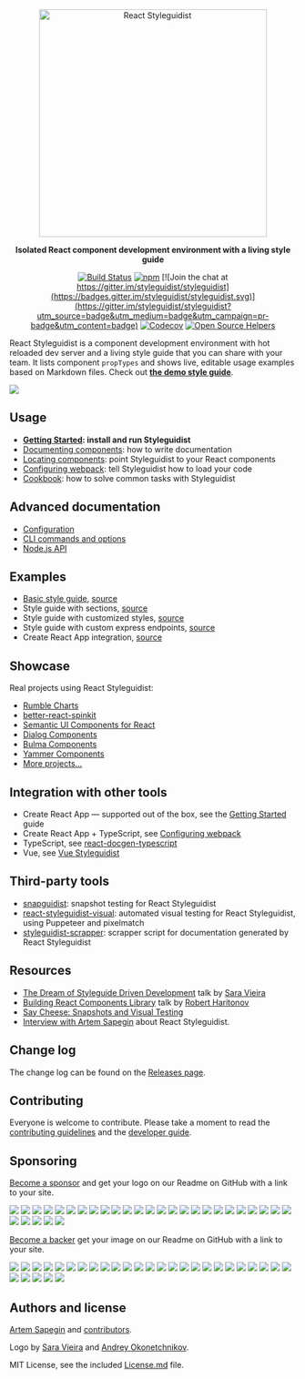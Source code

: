 <div align="center" markdown="1">

<img src="https://d3vv6lp55qjaqc.cloudfront.net/items/061f0A2n1B0H3p0T1p1f/react-styleguidist-logo.png" alt="React Styleguidist" width="400">

**Isolated React component development environment with a living style guide**

[![Build Status](https://travis-ci.org/styleguidist/react-styleguidist.svg)](https://travis-ci.org/styleguidist/react-styleguidist) [![npm](https://img.shields.io/npm/v/react-styleguidist.svg)](https://www.npmjs.com/package/react-styleguidist) [![Join the chat at https://gitter.im/styleguidist/styleguidist](https://badges.gitter.im/styleguidist/styleguidist.svg)](https://gitter.im/styleguidist/styleguidist?utm_source=badge&utm_medium=badge&utm_campaign=pr-badge&utm_content=badge) [![Codecov](https://codecov.io/gh/styleguidist/react-styleguidist/branch/master/graph/badge.svg)](https://codecov.io/gh/styleguidist/react-styleguidist) [![Open Source Helpers](https://www.codetriage.com/styleguidist/react-styleguidist/badges/users.svg)](https://www.codetriage.com/styleguidist/react-styleguidist)

</div>

React Styleguidist is a component development environment with hot reloaded dev server and a living style guide that you can share with your team. It lists component `propTypes` and shows live, editable usage examples based on Markdown files. Check out [**the demo style guide**](https://react-styleguidist.js.org/examples/basic/).

![](https://d3vv6lp55qjaqc.cloudfront.net/items/271B372x102S0c052i3F/react-styleguidist7.gif)

## Usage

- **[Getting Started](https://react-styleguidist.js.org/docs/getting-started.html): install and run Styleguidist**
- [Documenting components](https://react-styleguidist.js.org/docs/documenting.html): how to write documentation
- [Locating components](https://react-styleguidist.js.org/docs/components.html): point Styleguidist to your React components
- [Configuring webpack](https://react-styleguidist.js.org/docs/webpack.html): tell Styleguidist how to load your code
- [Cookbook](https://react-styleguidist.js.org/docs/cookbook.html): how to solve common tasks with Styleguidist

## Advanced documentation

- [Configuration](https://react-styleguidist.js.org/docs/configuration.html)
- [CLI commands and options](https://react-styleguidist.js.org/docs/cli.html)
- [Node.js API](https://react-styleguidist.js.org/docs/api.html)

## Examples

- [Basic style guide](https://react-styleguidist.js.org/examples/basic/), [source](./examples/basic)
- Style guide with sections, [source](./examples/sections)
- Style guide with customized styles, [source](./examples/customised)
- Style guide with custom express endpoints, [source](./examples/express)
- Create React App integration, [source](./examples/cra)

## Showcase

Real projects using React Styleguidist:

- [Rumble Charts](https://rumble-charts.github.io/rumble-charts/)
- [better-react-spinkit](http://better-react-spinkit.benjamintatum.com/)
- [Semantic UI Components for React](https://hallister.github.io/semantic-react/)
- [Dialog Components](https://dialogs.github.io/dialog-web-components/)
- [Bulma Components](https://bokuweb.github.io/re-bulma/)
- [Yammer Components](https://microsoft.github.io/YamUI/)
- [More projects…](https://github.com/styleguidist/react-styleguidist/issues/127)

## Integration with other tools

- Create React App — supported out of the box, see the [Getting Started](https://react-styleguidist.js.org/docs/getting-started.html) guide
- Create React App + TypeScript, see [Configuring webpack](https://react-styleguidist.js.org/docs/webpack.html)
- TypeScript, see [react-docgen-typescript](https://github.com/styleguidist/react-docgen-typescript)
- Vue, see [Vue Styleguidist](https://github.com/vue-styleguidist/vue-styleguidist)

## Third-party tools

- [snapguidist](https://github.com/styleguidist/snapguidist): snapshot testing for React Styleguidist
- [react-styleguidist-visual](https://github.com/unindented/react-styleguidist-visual): automated visual testing for React Styleguidist, using Puppeteer and pixelmatch
- [styleguidist-scrapper](https://github.com/livechat/styleguidist-scrapper): scrapper script for documentation generated by React Styleguidist

## Resources

- [The Dream of Styleguide Driven Development](https://www.youtube.com/watch?v=JjXnmhNW8Cs) talk by [Sara Vieira](https://github.com/saravieira)
- [Building React Components Library](https://skillsmatter.com/skillscasts/8140-building-react-components-library) talk by [Robert Haritonov](https://github.com/operatino)
- [Say Cheese: Snapshots and Visual Testing](https://developers.livechatinc.com/blog/snapshots-visual-testing/)
- [Interview with Artem Sapegin](https://survivejs.com/blog/styleguidist-interview/) about React Styleguidist.

## Change log

The change log can be found on the [Releases page](https://github.com/styleguidist/react-styleguidist/releases).

## Contributing

Everyone is welcome to contribute. Please take a moment to read the [contributing guidelines](.github/Contributing.md) and the [developer guide](https://react-styleguidist.js.org/docs/development.html).

## Sponsoring

[Become a sponsor](https://opencollective.com/styleguidist#sponsor) and get your logo on our Readme on GitHub with a link to your site.

<!-- prettier-ignore -->
<a href="https://opencollective.com/styleguidist/sponsor/0/website" target="_blank"><img src="https://opencollective.com/styleguidist/sponsor/0/avatar.svg"></a>
<a href="https://opencollective.com/styleguidist/sponsor/1/website" target="_blank"><img src="https://opencollective.com/styleguidist/sponsor/1/avatar.svg"></a>
<a href="https://opencollective.com/styleguidist/sponsor/2/website" target="_blank"><img src="https://opencollective.com/styleguidist/sponsor/2/avatar.svg"></a>
<a href="https://opencollective.com/styleguidist/sponsor/3/website" target="_blank"><img src="https://opencollective.com/styleguidist/sponsor/3/avatar.svg"></a>
<a href="https://opencollective.com/styleguidist/sponsor/4/website" target="_blank"><img src="https://opencollective.com/styleguidist/sponsor/4/avatar.svg"></a>
<a href="https://opencollective.com/styleguidist/sponsor/5/website" target="_blank"><img src="https://opencollective.com/styleguidist/sponsor/5/avatar.svg"></a>
<a href="https://opencollective.com/styleguidist/sponsor/6/website" target="_blank"><img src="https://opencollective.com/styleguidist/sponsor/6/avatar.svg"></a>
<a href="https://opencollective.com/styleguidist/sponsor/7/website" target="_blank"><img src="https://opencollective.com/styleguidist/sponsor/7/avatar.svg"></a>
<a href="https://opencollective.com/styleguidist/sponsor/8/website" target="_blank"><img src="https://opencollective.com/styleguidist/sponsor/8/avatar.svg"></a>
<a href="https://opencollective.com/styleguidist/sponsor/9/website" target="_blank"><img src="https://opencollective.com/styleguidist/sponsor/9/avatar.svg"></a>
<a href="https://opencollective.com/styleguidist/sponsor/10/website" target="_blank"><img src="https://opencollective.com/styleguidist/sponsor/10/avatar.svg"></a>
<a href="https://opencollective.com/styleguidist/sponsor/11/website" target="_blank"><img src="https://opencollective.com/styleguidist/sponsor/11/avatar.svg"></a>
<a href="https://opencollective.com/styleguidist/sponsor/12/website" target="_blank"><img src="https://opencollective.com/styleguidist/sponsor/12/avatar.svg"></a>
<a href="https://opencollective.com/styleguidist/sponsor/13/website" target="_blank"><img src="https://opencollective.com/styleguidist/sponsor/13/avatar.svg"></a>
<a href="https://opencollective.com/styleguidist/sponsor/14/website" target="_blank"><img src="https://opencollective.com/styleguidist/sponsor/14/avatar.svg"></a>
<a href="https://opencollective.com/styleguidist/sponsor/15/website" target="_blank"><img src="https://opencollective.com/styleguidist/sponsor/15/avatar.svg"></a>
<a href="https://opencollective.com/styleguidist/sponsor/16/website" target="_blank"><img src="https://opencollective.com/styleguidist/sponsor/16/avatar.svg"></a>
<a href="https://opencollective.com/styleguidist/sponsor/17/website" target="_blank"><img src="https://opencollective.com/styleguidist/sponsor/17/avatar.svg"></a>
<a href="https://opencollective.com/styleguidist/sponsor/18/website" target="_blank"><img src="https://opencollective.com/styleguidist/sponsor/18/avatar.svg"></a>
<a href="https://opencollective.com/styleguidist/sponsor/19/website" target="_blank"><img src="https://opencollective.com/styleguidist/sponsor/19/avatar.svg"></a>
<a href="https://opencollective.com/styleguidist/sponsor/20/website" target="_blank"><img src="https://opencollective.com/styleguidist/sponsor/20/avatar.svg"></a>
<a href="https://opencollective.com/styleguidist/sponsor/21/website" target="_blank"><img src="https://opencollective.com/styleguidist/sponsor/21/avatar.svg"></a>
<a href="https://opencollective.com/styleguidist/sponsor/22/website" target="_blank"><img src="https://opencollective.com/styleguidist/sponsor/22/avatar.svg"></a>
<a href="https://opencollective.com/styleguidist/sponsor/23/website" target="_blank"><img src="https://opencollective.com/styleguidist/sponsor/23/avatar.svg"></a>
<a href="https://opencollective.com/styleguidist/sponsor/24/website" target="_blank"><img src="https://opencollective.com/styleguidist/sponsor/24/avatar.svg"></a>
<a href="https://opencollective.com/styleguidist/sponsor/25/website" target="_blank"><img src="https://opencollective.com/styleguidist/sponsor/25/avatar.svg"></a>
<a href="https://opencollective.com/styleguidist/sponsor/26/website" target="_blank"><img src="https://opencollective.com/styleguidist/sponsor/26/avatar.svg"></a>
<a href="https://opencollective.com/styleguidist/sponsor/27/website" target="_blank"><img src="https://opencollective.com/styleguidist/sponsor/27/avatar.svg"></a>
<a href="https://opencollective.com/styleguidist/sponsor/28/website" target="_blank"><img src="https://opencollective.com/styleguidist/sponsor/28/avatar.svg"></a>
<a href="https://opencollective.com/styleguidist/sponsor/29/website" target="_blank"><img src="https://opencollective.com/styleguidist/sponsor/29/avatar.svg"></a>

[Become a backer](https://opencollective.com/styleguidist#backer) get your image on our Readme on GitHub with a link to your site.

<!-- prettier-ignore -->
<a href="https://opencollective.com/styleguidist/backer/0/website" target="_blank"><img src="https://opencollective.com/styleguidist/backer/0/avatar.svg"></a>
<a href="https://opencollective.com/styleguidist/backer/1/website" target="_blank"><img src="https://opencollective.com/styleguidist/backer/1/avatar.svg"></a>
<a href="https://opencollective.com/styleguidist/backer/2/website" target="_blank"><img src="https://opencollective.com/styleguidist/backer/2/avatar.svg"></a>
<a href="https://opencollective.com/styleguidist/backer/3/website" target="_blank"><img src="https://opencollective.com/styleguidist/backer/3/avatar.svg"></a>
<a href="https://opencollective.com/styleguidist/backer/4/website" target="_blank"><img src="https://opencollective.com/styleguidist/backer/4/avatar.svg"></a>
<a href="https://opencollective.com/styleguidist/backer/5/website" target="_blank"><img src="https://opencollective.com/styleguidist/backer/5/avatar.svg"></a>
<a href="https://opencollective.com/styleguidist/backer/6/website" target="_blank"><img src="https://opencollective.com/styleguidist/backer/6/avatar.svg"></a>
<a href="https://opencollective.com/styleguidist/backer/7/website" target="_blank"><img src="https://opencollective.com/styleguidist/backer/7/avatar.svg"></a>
<a href="https://opencollective.com/styleguidist/backer/8/website" target="_blank"><img src="https://opencollective.com/styleguidist/backer/8/avatar.svg"></a>
<a href="https://opencollective.com/styleguidist/backer/9/website" target="_blank"><img src="https://opencollective.com/styleguidist/backer/9/avatar.svg"></a>
<a href="https://opencollective.com/styleguidist/backer/10/website" target="_blank"><img src="https://opencollective.com/styleguidist/backer/10/avatar.svg"></a>
<a href="https://opencollective.com/styleguidist/backer/11/website" target="_blank"><img src="https://opencollective.com/styleguidist/backer/11/avatar.svg"></a>
<a href="https://opencollective.com/styleguidist/backer/12/website" target="_blank"><img src="https://opencollective.com/styleguidist/backer/12/avatar.svg"></a>
<a href="https://opencollective.com/styleguidist/backer/13/website" target="_blank"><img src="https://opencollective.com/styleguidist/backer/13/avatar.svg"></a>
<a href="https://opencollective.com/styleguidist/backer/14/website" target="_blank"><img src="https://opencollective.com/styleguidist/backer/14/avatar.svg"></a>
<a href="https://opencollective.com/styleguidist/backer/15/website" target="_blank"><img src="https://opencollective.com/styleguidist/backer/15/avatar.svg"></a>
<a href="https://opencollective.com/styleguidist/backer/16/website" target="_blank"><img src="https://opencollective.com/styleguidist/backer/16/avatar.svg"></a>
<a href="https://opencollective.com/styleguidist/backer/17/website" target="_blank"><img src="https://opencollective.com/styleguidist/backer/17/avatar.svg"></a>
<a href="https://opencollective.com/styleguidist/backer/18/website" target="_blank"><img src="https://opencollective.com/styleguidist/backer/18/avatar.svg"></a>
<a href="https://opencollective.com/styleguidist/backer/19/website" target="_blank"><img src="https://opencollective.com/styleguidist/backer/19/avatar.svg"></a>
<a href="https://opencollective.com/styleguidist/backer/20/website" target="_blank"><img src="https://opencollective.com/styleguidist/backer/20/avatar.svg"></a>
<a href="https://opencollective.com/styleguidist/backer/21/website" target="_blank"><img src="https://opencollective.com/styleguidist/backer/21/avatar.svg"></a>
<a href="https://opencollective.com/styleguidist/backer/22/website" target="_blank"><img src="https://opencollective.com/styleguidist/backer/22/avatar.svg"></a>
<a href="https://opencollective.com/styleguidist/backer/23/website" target="_blank"><img src="https://opencollective.com/styleguidist/backer/23/avatar.svg"></a>
<a href="https://opencollective.com/styleguidist/backer/24/website" target="_blank"><img src="https://opencollective.com/styleguidist/backer/24/avatar.svg"></a>
<a href="https://opencollective.com/styleguidist/backer/25/website" target="_blank"><img src="https://opencollective.com/styleguidist/backer/25/avatar.svg"></a>
<a href="https://opencollective.com/styleguidist/backer/26/website" target="_blank"><img src="https://opencollective.com/styleguidist/backer/26/avatar.svg"></a>
<a href="https://opencollective.com/styleguidist/backer/27/website" target="_blank"><img src="https://opencollective.com/styleguidist/backer/27/avatar.svg"></a>
<a href="https://opencollective.com/styleguidist/backer/28/website" target="_blank"><img src="https://opencollective.com/styleguidist/backer/28/avatar.svg"></a>
<a href="https://opencollective.com/styleguidist/backer/29/website" target="_blank"><img src="https://opencollective.com/styleguidist/backer/29/avatar.svg"></a>

## Authors and license

[Artem Sapegin](http://sapegin.me) and [contributors](https://github.com/styleguidist/react-styleguidist/graphs/contributors).

Logo by [Sara Vieira](https://github.com/SaraVieira) and [Andrey Okonetchnikov](https://github.com/okonet).

MIT License, see the included [License.md](License.md) file.
